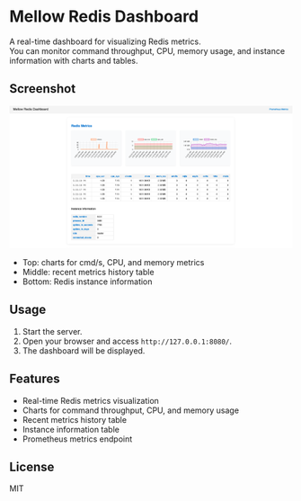 # Mellow Redis Dashboard

A real-time dashboard for visualizing Redis metrics.  
You can monitor command throughput, CPU, memory usage, and instance information with charts and tables.

## Screenshot

![Mellow Redis Dashboard Screenshot](./screenshot.png)

- Top: charts for cmd/s, CPU, and memory metrics
- Middle: recent metrics history table
- Bottom: Redis instance information

## Usage

1. Start the server.
2. Open your browser and access `http://127.0.0.1:8080/`.
3. The dashboard will be displayed.

## Features

- Real-time Redis metrics visualization
- Charts for command throughput, CPU, and memory usage
- Recent metrics history table
- Instance information table
- Prometheus metrics endpoint

## License

MIT
